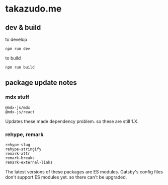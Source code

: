 # takazudo.me

## dev & build

to develop

```
npm run dev
```

to build

```
npm run build
```

## package update notes

### mdx stuff

```
@mdx-js/mdx
@mdx-js/react
```

Updates these made dependency problem. so these are still 1.X.

### rehype, remark

```
rehype-slug
rehype-stringify
remark-attr
remark-breaks
remark-external-links
```

The latest versions of these packages are ES modules. Gatsby's config files don't support ES modules yet. so there can't be upgraded.

